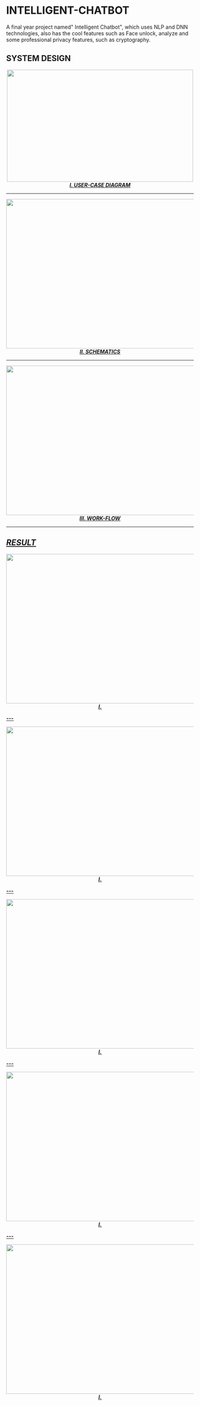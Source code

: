 # INTELLIGENT-CHATBOT
A final year project named" Intelligent Chatbot", which uses NLP and DNN technologies, also has the cool features such as Face unlock, analyze and some professional privacy features, such as cryptography.


## SYSTEM DESIGN

<p align="center">
  <img width="500" height="300" src="https://github.com/Prajwal-YP/INTELLIGENT-CHATBOT/assets/87578946/3600be36-07ab-4cf7-af93-392c21f405e8" />
  <br>
  <b><i><u>I. USER-CASE DIAGRAM<u><i><b>
  <br>
</p>

---
    
<p align="center">
  <img width="600" height="400" src="https://github.com/Prajwal-YP/INTELLIGENT-CHATBOT/assets/87578946/8f59e805-5961-4110-a9f9-686177603923" />
  <br>
  <b><i><u>II. SCHEMATICS<u><i><b>
  <br>
</p>
    
---    
    
<p align="center">
  <img width="600" height="400" src="https://github.com/Prajwal-YP/INTELLIGENT-CHATBOT/assets/87578946/33e4f641-44ab-4b4d-b350-82e5f41c6411" />
  <br>
  <b><i><u>III. WORK-FLOW<u><i><b>
  <br>
</p>

---
    
## RESULT    
<p align="center">
  <img width="600" height="400" src="https://github.com/Prajwal-YP/INTELLIGENT-CHATBOT/assets/87578946/267b470b-10e9-4041-8222-0640360daf6c">
  <br>
  <b><i><u>I. <u><i><b>
  <br>
</p>
---    
<p align="center">
  <img width="600" height="400" src="https://github.com/Prajwal-YP/INTELLIGENT-CHATBOT/assets/87578946/cb168be8-e8cc-4ac1-a4a4-462568cdaaff">
  <br>
  <b><i><u>I. <u><i><b>
  <br>
</p>
---    
<p align="center">
  <img width="600" height="400" src="https://github.com/Prajwal-YP/INTELLIGENT-CHATBOT/assets/87578946/f073b621-4582-4dfb-8ccf-9d466980ba12">
  <br>
  <b><i><u>I. <u><i><b>
  <br>
</p>
---    
<p align="center">
  <img width="600" height="400" src="https://github.com/Prajwal-YP/INTELLIGENT-CHATBOT/assets/7578946/2fd0391c-fb54-4e36-bc1c-9d0ea017d7ae">
  <br>
  <b><i><u>I. <u><i><b>
  <br>
</p>
---    
<p align="center">
  <img width="600" height="400" src="https://github.com/Prajwal-YP/INTELLIGENT-CHATBOT/assets/87578946/b5e42148-f621-4de0-8503-146b8ad8d87a">
  <br>
  <b><i><u>I. <u><i><b>
  <br>
</p>
    

